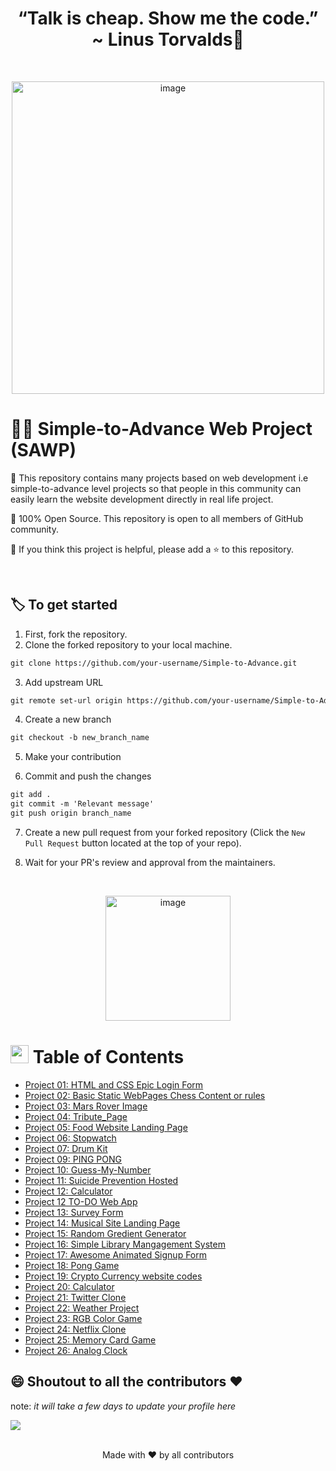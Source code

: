 ## <h1 align="center">“Talk is cheap. Show me the code.” ~ Linus Torvalds:thought_balloon:</h1>
<br>
  <p align="center">
  <a><img src="https://i.giphy.com/media/f3iwJFOVOwuy7K6FFw/giphy.webp" alt="image" width="500"></a>
<br>

# 🐱‍💻 Simple-to-Advance Web Project (SAWP)

📌 This repository contains many projects based on web development i.e simple-to-advance level projects so that people in this community can easily learn the website development directly in real life project.

📌 100% Open Source. This repository is open to all members of GitHub community.

📌 If you think this project is helpful, please add a ⭐ to this repository.

<br>

## 🏷️ To get started

1. First, fork the repository.
2. Clone the forked repository to your local machine.

```markdown
git clone https://github.com/your-username/Simple-to-Advance.git
```

3. Add upstream URL 

```markdown
git remote set-url origin https://github.com/your-username/Simple-to-Advance.git
```

4. Create a new branch

```markdown
git checkout -b new_branch_name
```

5. Make your contribution

6. Commit and push the changes

```markdown
git add .
git commit -m 'Relevant message'
git push origin branch_name
```

7. Create a new pull request from your forked repository (Click the `New Pull Request` button located at the top of your repo).

8. Wait for your PR's review and approval from the maintainers.

  <br>
  
<p align = "center">
  <image  src="https://c.tenor.com/y2JXkY1pXkwAAAAC/cat-computer.gif" alt="image" width="200">
</p>
  
  
#   <img src="https://github.com/TheDudeThatCode/TheDudeThatCode/blob/master/Assets/happy.gif" width=29> Table of Contents
- [Project 01: HTML and CSS Epic Login Form](https://github.com/letdummy/Simple-to-Advance/tree/master/01.%20HTML%20and%20CSS%20Epic%20Login%20Form)
- [Project 02: Basic Static WebPages Chess Content or rules](https://github.com/letdummy/Simple-to-Advance/tree/master/02.%20Basic%20Static%20WebPages%20Chess%20Content%20or%20rules)
- [Project 03: Mars Rover Image](https://github.com/letdummy/Simple-to-Advance/tree/master/03.%20Mars%20Rover%20Image)
- [Project 04: Tribute_Page](https://github.com/letdummy/Simple-to-Advance/tree/master/04.%20Tribute_Page)
- [Project 05: Food Website Landing Page](https://github.com/letdummy/Simple-to-Advance/tree/master/05.%20Food%20Website%20Landing%20Page)
- [Project 06: Stopwatch](https://github.com/letdummy/Simple-to-Advance/tree/master/06.%20Stopwatch)
- [Project 07: Drum Kit](https://github.com/letdummy/Simple-to-Advance/tree/master/07.%20Drum%20Kit)
- [Project 09: PING PONG](https://github.com/letdummy/Simple-to-Advance/tree/master/08.%20PING%20PONG)
- [Project 10: Guess-My-Number](https://github.com/letdummy/Simple-to-Advance/tree/master/10.%20Guess-My-Number)
- [Project 11: Suicide Prevention Hosted](https://github.com/letdummy/Simple-to-Advance/tree/master/11.%20Suicide%20Prevention%20Hosted)
- [Project 12: Calculator](https://github.com/letdummy/Simple-to-Advance/tree/master/12%20.%20Calculator)
- [Project 12 TO-DO Web App](https://github.com/letdummy/Simple-to-Advance/tree/master/12.%20To-DO%20Web%20App)
- [Project 13: Survey Form](https://github.com/letdummy/Simple-to-Advance/tree/master/13.%20Survey%20Form)
- [Project 14: Musical Site Landing Page](https://github.com/letdummy/Simple-to-Advance/tree/master/14.%20Music%20Site%20Landing%20Page)
- [Project 15: Random Gredient Generator](https://github.com/letdummy/Simple-to-Advance/tree/master/15.%20Random%20Gredient%20Generator)
- [Project 16: Simple Library Mangagement System](https://github.com/letdummy/Simple-to-Advance/tree/master/16.%20Simple%20Library%20Management%20System)
- [Project 17: Awesome Animated Signup Form](https://github.com/letdummy/Simple-to-Advance/tree/master/17.%20Awesome%20Animated%20Signup%20Form)
- [Project 18: Pong Game](https://github.com/letdummy/Simple-to-Advance/tree/master/18.%20Pong%20Game)
- [Project 19: Crypto Currency website codes](https://github.com/letdummy/Simple-to-Advance/tree/master/19.%20Crypto%20Currency%20website%20codes)
- [Project 20: Calculator](https://github.com/letdummy/Simple-to-Advance/tree/master/20.%20Calculator)
- [Project 21: Twitter Clone](https://github.com/letdummy/Simple-to-Advance/tree/master/21.%20Twitter%20Clone)
- [Project 22: Weather Project](https://github.com/letdummy/Simple-to-Advance/tree/master/22.%20Weather%20Project)
- [Project 23: RGB Color Game](https://github.com/letdummy/Simple-to-Advance/tree/master/23.%20RGB%20Color%20Game)
- [Project 24: Netflix Clone](https://github.com/letdummy/Simple-to-Advance/tree/master/24.%20Netflix%20Clone)
- [Project 25: Memory Card Game](https://github.com/letdummy/Simple-to-Advance/tree/master/23.%20Memory%20Card%20Game)
- [Project 26: Analog Clock](https://github.com/letdummy/Simple-to-Advance/tree/master/26.%20Analog%20Clock)
 

 ## 😄 Shoutout to all the contributors ❤️ 
 note: <i>it will take a few days to update your profile here</i>

<a href="https://github.com/letdummy/Simple-to-Advance/graphs/contributors">
  <img src="https://contrib.rocks/image?repo=letdummy/Simple-to-Advance" />
</a>
<br>
<br>

<p align="center">Made with ❤️ by all contributors </p>
